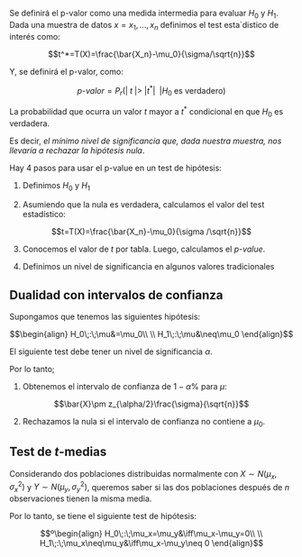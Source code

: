 
Se definirá el p-valor como una medida intermedia para evaluar $H_0$ y $H_1$. Dada una muestra de datos $x=x_1,\dots, x_n$ definimos el test esta´distico de interés como: 

$$t^*=T(X)=\frac{\bar{X_n}-\mu_0}{\sigma/\sqrt{n}}$$

Y, se definirá el p-valor, como: 

$$\textit{p-valor}=P_r(\vert\; t\;\vert >\;\vert t^*\vert\;\;\vert H_0\;\text{es verdadero})$$

La probabilidad que ocurra un valor $t$ mayor a $t^*$ condicional en que $H_0$ es verdadera. 

Es decir, *el mínimo nivel de significancia que, dada nuestra muestra, nos llevaría a rechazar la hipótesis nula*. 

Hay $4$ pasos para usar el p-value en un test de hipótesis: 

1. Definimos $H_0$ y $H_1$

2. Asumiendo que la nula es verdadera, calculamos el valor del test estadístico: 

$$t=T(X)=\frac{\bar{X_n}-\mu_0}{\sigma /\sqrt{n}}$$

3. Conocemos el valor de $t$ por tabla. Luego, calculamos el *p-value*. 

4. Definimos un nivel de significancia en algunos valores tradicionales 

## Dualidad con intervalos de confianza

Supongamos que tenemos las siguientes hipótesis: 

$$\begin{align}
H_0\;:\;\mu&=\mu_0\\  \\
H_1\;:\;\mu&\neq\mu_0
\end{align}$$

El siguiente test debe tener un nivel de significancia $\alpha$. 

Por lo tanto; 

1. Obtenemos el intervalo de confianza de $1-\alpha\%$ para $\mu$: 

$$\bar{X}\pm z_{\alpha/2}\frac{\sigma}{\sqrt{n}}$$

2. Rechazamos la nula si el intervalo de confianza no contiene a $\mu_0$. 

## Test de $t$-medias 

Considerando dos poblaciones distribuidas normalmente con $X\sim N(\mu_x, \sigma^{2}_{x})$ y $Y\sim N(\mu_y, \sigma^{2}_{y})$, queremos saber si las dos poblaciones después de $n$ observaciones tienen la misma media. 

Por lo tanto, se tiene el siguiente test de hipótesis: 

$$º\begin{align} 
H_0\;:\;\mu_x=\mu_y&\iff\mu_x-\mu_y=0\\  \\
H_1\;:\;\mu_x\neq\mu_y&\iff\mu_x-\mu_y\neq 0
\end{align}$$

